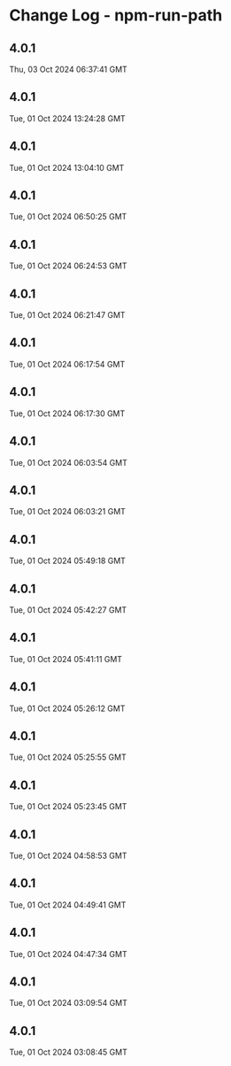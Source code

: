 # Change Log - npm-run-path

<!-- This log was last generated on Thu, 03 Oct 2024 06:37:41 GMT and should not be manually modified. -->

<!-- Start content -->

## 4.0.1

Thu, 03 Oct 2024 06:37:41 GMT

## 4.0.1

Tue, 01 Oct 2024 13:24:28 GMT

## 4.0.1

Tue, 01 Oct 2024 13:04:10 GMT

## 4.0.1

Tue, 01 Oct 2024 06:50:25 GMT

## 4.0.1

Tue, 01 Oct 2024 06:24:53 GMT

## 4.0.1

Tue, 01 Oct 2024 06:21:47 GMT

## 4.0.1

Tue, 01 Oct 2024 06:17:54 GMT

## 4.0.1

Tue, 01 Oct 2024 06:17:30 GMT

## 4.0.1

Tue, 01 Oct 2024 06:03:54 GMT

## 4.0.1

Tue, 01 Oct 2024 06:03:21 GMT

## 4.0.1

Tue, 01 Oct 2024 05:49:18 GMT

## 4.0.1

Tue, 01 Oct 2024 05:42:27 GMT

## 4.0.1

Tue, 01 Oct 2024 05:41:11 GMT

## 4.0.1

Tue, 01 Oct 2024 05:26:12 GMT

## 4.0.1

Tue, 01 Oct 2024 05:25:55 GMT

## 4.0.1

Tue, 01 Oct 2024 05:23:45 GMT

## 4.0.1

Tue, 01 Oct 2024 04:58:53 GMT

## 4.0.1

Tue, 01 Oct 2024 04:49:41 GMT

## 4.0.1

Tue, 01 Oct 2024 04:47:34 GMT

## 4.0.1

Tue, 01 Oct 2024 03:09:54 GMT

## 4.0.1

Tue, 01 Oct 2024 03:08:45 GMT
